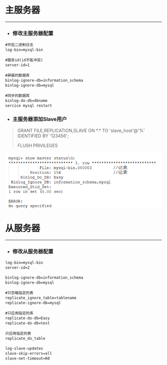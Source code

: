 # 主服务器

---

* ### 修改主服务器配置

```
#开启二进制日志
log-bin=mysql-bin    

#服务id(id不能冲突)                    
server-id=1

#屏蔽的数据库                    
binlog-ignore-db=information_schema 
binlog-ignore-db=mysql

#同步的数据库
binlog-do-db=dbname                    
sercice mysql restart
```

* ### **主服务器添加Slave用户**

> GRANT FILE,REPLICATION,SLAVE ON \*.\* TO 'slave\_host'@'%' IDENTIFIED BY '123456';
>
> FLUSH PRIVILEGES

![](/assets/import.png)

# 从服务器

---

* ### 修改从服务器配置

```
log-bin=mysql-bin
server-id=2
		
binlog-ignore-db=information_schema	
binlog-ignore-db=mysql

#只忽略指定的表
replicate_ignore_table=tablename	
replicate-ignore-db=mysql

#只应用指定的库
replicate-do-db=Easy			 
replicate-do-db=test

只应用指定的表
replicate_do_table			

log-slave-updates
slave-skip-errors=all
slave-net-timeout=60
```



